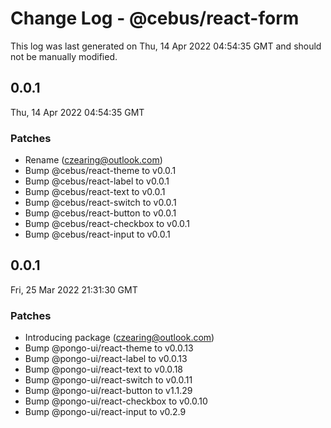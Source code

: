 # Change Log - @cebus/react-form

This log was last generated on Thu, 14 Apr 2022 04:54:35 GMT and should not be manually modified.

<!-- Start content -->

## 0.0.1

Thu, 14 Apr 2022 04:54:35 GMT

### Patches

- Rename (czearing@outlook.com)
- Bump @cebus/react-theme to v0.0.1
- Bump @cebus/react-label to v0.0.1
- Bump @cebus/react-text to v0.0.1
- Bump @cebus/react-switch to v0.0.1
- Bump @cebus/react-button to v0.0.1
- Bump @cebus/react-checkbox to v0.0.1
- Bump @cebus/react-input to v0.0.1

## 0.0.1

Fri, 25 Mar 2022 21:31:30 GMT

### Patches

- Introducing package (czearing@outlook.com)
- Bump @pongo-ui/react-theme to v0.0.13
- Bump @pongo-ui/react-label to v0.0.13
- Bump @pongo-ui/react-text to v0.0.18
- Bump @pongo-ui/react-switch to v0.0.11
- Bump @pongo-ui/react-button to v1.1.29
- Bump @pongo-ui/react-checkbox to v0.0.10
- Bump @pongo-ui/react-input to v0.2.9
